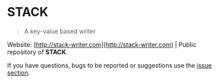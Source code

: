 # STACK

> A key-value based writer

Website: [http://stack-writer.com](http://stack-writer.com) | Public repository of **STACK**. 

If you have questions, bugs to be reported or suggestions use the [issue section](https://github.com/chryb/stack-public/issues).
